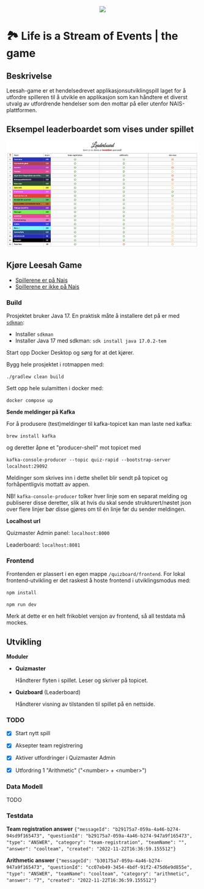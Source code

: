 
<p align="center">
<img style="height:40em;" src="/leesah.png">
</p>


# 🏞️ Life is a Stream of Events | the game

## Beskrivelse

Leesah-game er et hendelsedrevet applikasjonsutviklingspill laget for å utfordre spilleren til å utvikle en applikasjon som kan håndtere et diverst utvalg av utfordrende hendelser som den mottar på eller utenfor NAIS-plattformen.

## Eksempel leaderboardet som vises under spillet

<p align="center">
<img style="height:20em;" src="/leesah-game-board.png">
</p>



## Kjøre Leesah Game

- [Spillerene er på Nais]()
- [Spillerene er ikke på Nais](leesah-game-outside-nais.md)


### Build

Prosjektet bruker Java 17. En praktisk måte å installere det på er med [`sdkman`](https://sdkman.io/):
- Installer `sdkman`
- Installer Java 17 med sdkman: `sdk install java 17.0.2-tem`

Start opp Docker Desktop og sørg for at det kjører.

Bygg hele prosjektet i rotmappen med:

`./gradlew clean build`

Sett opp hele sulamitten i docker med:

`docker compose up`

**Sende meldinger på Kafka**

For å produsere (test)meldinger til kafka-topicet kan man laste ned kafka:

`brew install kafka`

og deretter åpne et "producer-shell" mot topicet med

`kafka-console-producer --topic quiz-rapid --bootstrap-server localhost:29092`

Meldinger som skrives inn i dette shellet blir sendt på topicet og forhåpentligvis mottatt av appen.

NB! `kafka-console-producer` tolker hver linje som en separat melding og publiserer disse deretter, slik at hvis du skal sende
strukturert/nøstet json over flere linjer bør disse gjøres om til én linje før du sender meldingen.

**Localhost url**

Quizmaster Admin panel: `localhost:8000`

Leaderboard: `localhost:8081`


### Frontend

Frontenden er plassert i en egen mappe `/quizboard/frontend`. For lokal frontend-utvikling er det raskest å hoste frontend i utviklingsmodus med:

`npm install`

`npm run dev`

Merk at dette er en helt frikoblet versjon av frontend, så all testdata må mockes.

## Utvikling

**Moduler**

- **Quizmaster**
  
  Håndterer flyten i spillet. Leser og skriver på topicet.

- **Quizboard** (Leaderboard)

  Håndterer visning av tilstanden til spillet på en nettside. 


### TODO

- [x] Start nytt spill
- [x] Aksepter team registrering
- [x] Aktiver utfordringer i Quizmaster Admin 
- [x] Utfordring 1 "Arithmetic" ("\<number\> + \<number\>")


### Data Modell

TODO


### Testdata

**Team registration answer**
`{"messageId": "b29175a7-059a-4a46-b274-94sd9f165473", "questionId": "b29175a7-059a-4a46-b274-947a9f165473", "type": "ANSWER", "category": "team-registration", "teamName": "", "answer": "coolteam", "created": "2022-11-22T16:36:59.155512"}`

**Arithmetic answer**
`{"messageId": "b30175a7-059a-4a46-b274-947a9f165473", "questionId": "cc07eb49-3454-4bdf-91f2-475d6e9d855e", "type": "ANSWER", "teamName": "coolteam", "category": "arithmetic", "answer": "7", "created": "2022-11-22T16:36:59.155512"}`
